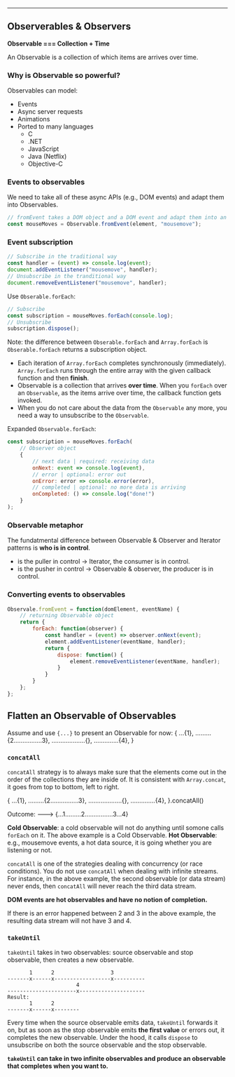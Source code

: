 -------------------------------------------------------------------------------
## Observerables & Observers

**Observable === Collection + Time**

An Observable is a collection of which items are arrives over time.

### Why is Observable so powerful?
Observables can model:
* Events
* Async server requests
* Animations
* Ported to many languages
  * C
  * .NET
  * JavaScript
  * Java (Netflix)
  * Objective-C

### Events to observables
We need to take all of these async APIs (e.g., DOM events) and adapt them into Observables.
```javascript
// fromEvent takes a DOM object and a DOM event and adapt them into an Observable
const mouseMoves = Observable.fromEvent(element, "mousemove");
```

### Event subscription
```javascript
// Subscribe in the traditional way
const handler = (event) => console.log(event);
document.addEventListener("mousemove", handler);
// Unsubscribe in the tranditional way
document.removeEventListener("mousemove", handler);
```

Use `Obserable.forEach`:
```javascript
// Subscribe
const subscription = mouseMoves.forEach(console.log);
// Unsubscribe
subscription.dispose();
```
Note: the difference between `Obserable.forEach` and `Array.forEach` is `Obserable.forEach` returns a subscription object.
* Each iteration of `Array.forEach` completes synchronously (immediately). `Array.forEach` runs through the entire array with the given callback function and then **finish**.
* Observable is a collection that arrives **over time**. When you `forEach` over an `Observable`, as the items arrive over time, the callback function gets invoked.
* When you do not care about the data from the `Observable` any more, you need a way to unsubscribe to the `Observable`.

Expanded `Observable.forEach`:
```javascript
const subscription = mouseMoves.forEach(
    // Observer object
    {
        // next data | required: receiving data
        onNext: event => console.log(event),
        // error | optional: error out
        onError: error => console.error(error),
        // completed | optional: no more data is arriving
        onCompleted: () => console.log("done!")
    }
);
```

### Observable metaphor
The fundatmental difference between Observable & Observer and Iterator patterns is **who is in control**.
* is the puller in control -> Iterator, the consumer is in control.
* is the pusher in control -> Observable & observer, the producer is in control.

### Converting events to observables
```javascript
Observale.fromEvent = function(domElement, eventName) {
    // returning Observable object
    return {
        forEach: function(observer) {
            const handler = (event) => observer.onNext(event);
            element.addEventListener(eventName, handler);
            return {
                dispose: function() {
                    element.removeEventListener(eventName, handler);
                }
            }
        }
    };
};
```

## Flatten an Observable of Observables
Assume and use `{...}` to present an Observable for now:
{
    ...{1},
    .........{2................3},
    ...................{},
    ..............{4},
}

### `concatAll`
`concatAll` strategy is to always make sure that the elements come out in the order of the collections they are inside of. It is consistent with `Array.concat`, it goes from top to bottom, left to right.

{
    ...{1},
    .........{2................3},
    ...................{},
    ..............{4},
}.concatAll()

Outcome:
---> {...1.........2................3...4}

**Cold Observable**: a cold observable will not do anything until somone calls `forEach` on it. The above example is a Cold Observable.
**Hot Observable**: e.g., mousemove events, a hot data source, it is going whether you are listening or not.

`concatAll` is one of the strategies dealing with concurrency (or race conditions).
You do not use `concatAll` when dealing with infinite streams. For instance, in the above example, the second observable (or data stream) never ends, then `concatAll` will never reach the third data stream.

**DOM events are hot observables and have no notion of completion.**

If there is an error happened between 2 and 3 in the above example, the resulting data stream will not have 3 and 4.

### `takeUntil`
`takeUntil` takes in two observables: source observable and stop observable, then creates a new observable.
```
       1      2                  3
-------x------x------------------x----------
                      4
----------------------x---------------------
Result:
       1      2                  
-------x------x--------
```

Every time when the source observable emits data, `takeUntil` forwards it on, but as soon as the stop observable emits **the first value** or errors out, it completes the new observable.
Under the hood, it calls `dispose` to unsubscribe on both the source observable and the stop observable.

**`takeUntil` can take in two infinite observables and produce an observable that completes when you want to.**
